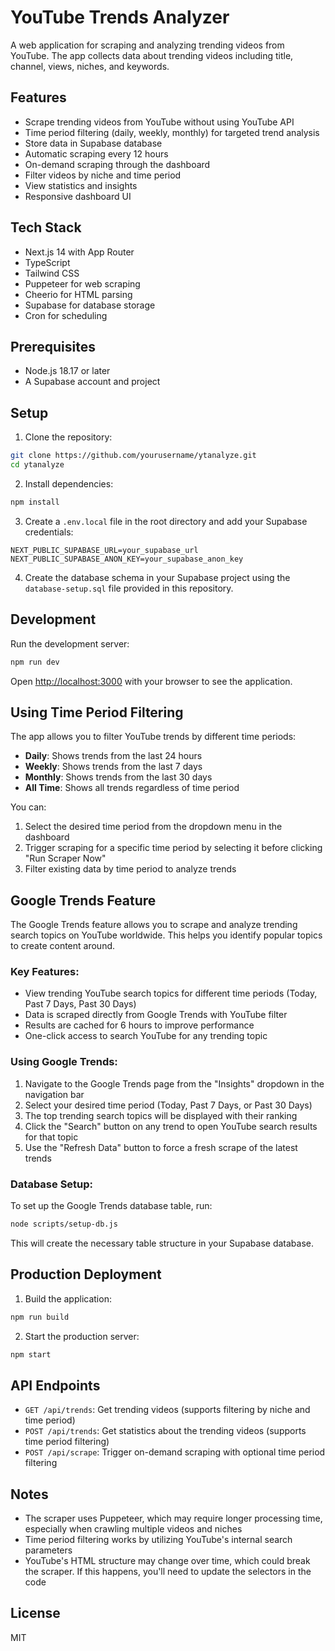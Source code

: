 # YouTube Trends Analyzer

A web application for scraping and analyzing trending videos from YouTube. The app collects data about trending videos including title, channel, views, niches, and keywords.

## Features

- Scrape trending videos from YouTube without using YouTube API
- Time period filtering (daily, weekly, monthly) for targeted trend analysis
- Store data in Supabase database
- Automatic scraping every 12 hours
- On-demand scraping through the dashboard
- Filter videos by niche and time period
- View statistics and insights
- Responsive dashboard UI

## Tech Stack

- Next.js 14 with App Router
- TypeScript
- Tailwind CSS
- Puppeteer for web scraping
- Cheerio for HTML parsing
- Supabase for database storage
- Cron for scheduling

## Prerequisites

- Node.js 18.17 or later
- A Supabase account and project

## Setup

1. Clone the repository:

```bash
git clone https://github.com/yourusername/ytanalyze.git
cd ytanalyze
```

2. Install dependencies:

```bash
npm install
```

3. Create a `.env.local` file in the root directory and add your Supabase credentials:

```
NEXT_PUBLIC_SUPABASE_URL=your_supabase_url
NEXT_PUBLIC_SUPABASE_ANON_KEY=your_supabase_anon_key
```

4. Create the database schema in your Supabase project using the `database-setup.sql` file provided in this repository.

## Development

Run the development server:

```bash
npm run dev
```

Open [http://localhost:3000](http://localhost:3000) with your browser to see the application.

## Using Time Period Filtering

The app allows you to filter YouTube trends by different time periods:

- **Daily**: Shows trends from the last 24 hours
- **Weekly**: Shows trends from the last 7 days
- **Monthly**: Shows trends from the last 30 days
- **All Time**: Shows all trends regardless of time period

You can:

1. Select the desired time period from the dropdown menu in the dashboard
2. Trigger scraping for a specific time period by selecting it before clicking "Run Scraper Now"
3. Filter existing data by time period to analyze trends

## Google Trends Feature

The Google Trends feature allows you to scrape and analyze trending search topics on YouTube worldwide. This helps you identify popular topics to create content around.

### Key Features:

- View trending YouTube search topics for different time periods (Today, Past 7 Days, Past 30 Days)
- Data is scraped directly from Google Trends with YouTube filter
- Results are cached for 6 hours to improve performance
- One-click access to search YouTube for any trending topic

### Using Google Trends:

1. Navigate to the Google Trends page from the "Insights" dropdown in the navigation bar
2. Select your desired time period (Today, Past 7 Days, or Past 30 Days)
3. The top trending search topics will be displayed with their ranking
4. Click the "Search" button on any trend to open YouTube search results for that topic
5. Use the "Refresh Data" button to force a fresh scrape of the latest trends

### Database Setup:

To set up the Google Trends database table, run:

```bash
node scripts/setup-db.js
```

This will create the necessary table structure in your Supabase database.

## Production Deployment

1. Build the application:

```bash
npm run build
```

2. Start the production server:

```bash
npm start
```

## API Endpoints

- `GET /api/trends`: Get trending videos (supports filtering by niche and time period)
- `POST /api/trends`: Get statistics about the trending videos (supports time period filtering)
- `POST /api/scrape`: Trigger on-demand scraping with optional time period filtering

## Notes

- The scraper uses Puppeteer, which may require longer processing time, especially when crawling multiple videos and niches
- Time period filtering works by utilizing YouTube's internal search parameters
- YouTube's HTML structure may change over time, which could break the scraper. If this happens, you'll need to update the selectors in the code

## License

MIT
